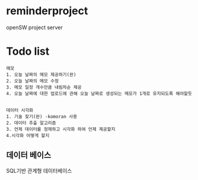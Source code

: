 # reminderproject
 openSW project server

# Todo list
    메모
    1. 오늘 날짜의 메모 제공하기(완)
    2. 오늘 날짜의 메모 수정
    3. 메모 일정 개수만큼 내림차순 제공
    4. 오늘 날짜에 대한 업로드에 관해 오늘 날짜로 생성되는 메모가 1개로 유지되도록 해야할듯


    데이터 시각화
    1. 기술 찾기(완) -komoran 사용
    2. 데이터 추출 알고리즘 
    3. 언제 데이터를 정제하고 시각화 하여 언제 제공할지
    4.시각화 어떻게 할지

## 데이터 베이스
SQL기반 관계형 데이터베이스